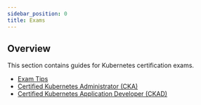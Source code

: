 ```yaml
---
sidebar_position: 0
title: Exams
---
```


## Overview 

This section contains guides for Kubernetes certification exams.

- [Exam Tips](/docs/015-Containerization/050-Exams/001-Exam-tips.md)    
- [Certified Kubernetes Administrator (CKA)](/docs/015-Containerization/050-Exams/001-CKA/002-Practice-Test-CKA.md)
- [Certified Kubernetes Application Developer (CKAD)](/docs/015-Containerization/050-Exams/002-CKAD/015-Practice-Test-CKAD.md)



